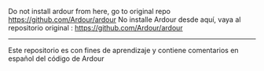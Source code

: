Do not install ardour from here, go to original repo https://github.com/Ardour/ardour 
No installe Ardour desde aquí, vaya al repositorio original : https://github.com/Ardour/ardour

---

Este repositorio es con fines de aprendizaje y contiene comentarios en español del código de Ardour

